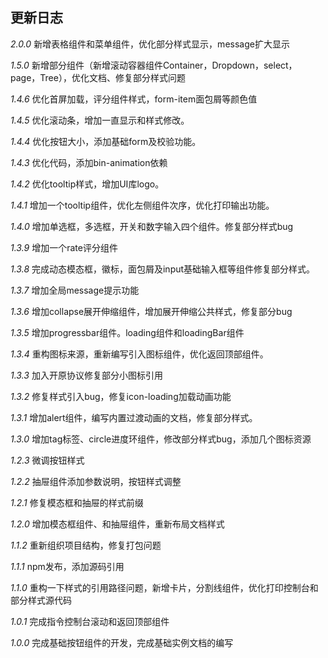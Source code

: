 ## 更新日志

*2.0.0* 新增表格组件和菜单组件，优化部分样式显示，message扩大显示

*1.5.0* 新增部分组件（新增滚动容器组件Container，Dropdown，select，page，Tree），优化文档、修复部分样式问题

*1.4.6* 优化首屏加载，评分组件样式，form-item面包屑等颜色值

*1.4.5* 优化滚动条，增加一直显示和样式修改。

*1.4.4* 优化按钮大小，添加基础form及校验功能。

*1.4.3* 优化代码，添加bin-animation依赖

*1.4.2* 优化tooltip样式，增加UI库logo。

*1.4.1* 增加一个tooltip组件，优化左侧组件次序，优化打印输出功能。

*1.4.0* 增加单选框，多选框，开关和数字输入四个组件。修复部分样式bug

*1.3.9* 增加一个rate评分组件

*1.3.8* 完成动态模态框，徽标，面包屑及input基础输入框等组件修复部分样式。

*1.3.7* 增加全局message提示功能

*1.3.6* 增加collapse展开伸缩组件，增加展开伸缩公共样式，修复部分bug

*1.3.5* 增加progressbar组件。loading组件和loadingBar组件

*1.3.4* 重构图标来源，重新编写引入图标组件，优化返回顶部组件。

*1.3.3* 加入开原协议修复部分小图标引用

*1.3.2* 修复样式引入bug，修复icon-loading加载动画功能

*1.3.1* 增加alert组件，编写内置过渡动画的文档，修复部分样式。

*1.3.0* 增加tag标签、circle进度环组件，修改部分样式bug，添加几个图标资源

*1.2.3* 微调按钮样式

*1.2.2* 抽屉组件添加参数说明，按钮样式调整

*1.2.1* 修复模态框和抽屉的样式前缀

*1.2.0* 增加模态框组件、和抽屉组件，重新布局文档样式

*1.1.2* 重新组织项目结构，修复打包问题

*1.1.1* npm发布，添加源码引用

*1.1.0* 
重构一下样式的引用路径问题，新增卡片，分割线组件，优化打印控制台和部分样式源代码

*1.0.1* 完成指令控制台滚动和返回顶部组件

*1.0.0* 完成基础按钮组件的开发，完成基础实例文档的编写 




